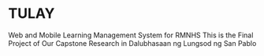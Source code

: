 # TULAY
Web and Mobile Learning Management System for RMNHS
This is the Final Project of Our Capstone Research in Dalubhasaan ng Lungsod ng San Pablo
